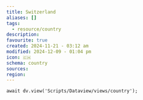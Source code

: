 ```yaml
---
title: Switzerland
aliases: []
tags:
  - resource/country
description: 
favourite: true
created: 2024-11-21 - 03:12 am
modified: 2024-12-09 - 01:04 pm
icon: 🇨🇭
schema: country
sources: 
region: 
---
```


```dataviewjs
await dv.view('Scripts/Dataview/views/country');
```
